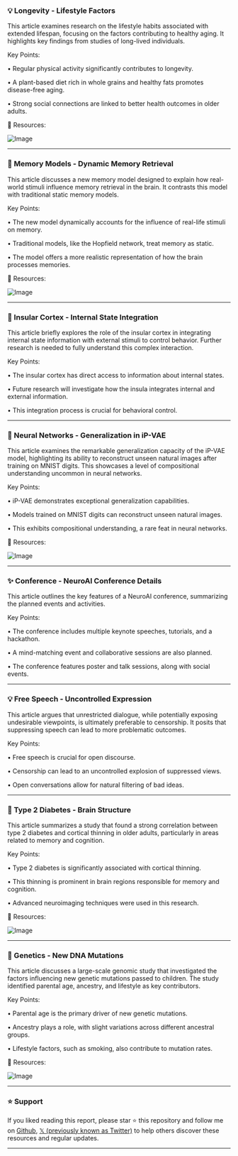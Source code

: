 ### 💡 Longevity - Lifestyle Factors

This article examines research on the lifestyle habits associated with extended lifespan, focusing on the factors contributing to healthy aging.  It highlights key findings from studies of long-lived individuals.

Key Points:

• Regular physical activity significantly contributes to longevity.


• A plant-based diet rich in whole grains and healthy fats promotes disease-free aging.


• Strong social connections are linked to better health outcomes in older adults.



🔗 Resources:

![Image](https://pbs.twimg.com/media/GrVyESHXMAA92js?format=jpg&name=small)


---

### 🤖 Memory Models - Dynamic Memory Retrieval

This article discusses a new memory model designed to explain how real-world stimuli influence memory retrieval in the brain. It contrasts this model with traditional static memory models.

Key Points:

• The new model dynamically accounts for the influence of real-life stimuli on memory.


• Traditional models, like the Hopfield network, treat memory as static.


• The model offers a more realistic representation of how the brain processes memories.



🔗 Resources:

![Image](https://pbs.twimg.com/media/GrVt2VuW8AAhRS1?format=jpg&name=small)


---

### 🤖 Insular Cortex - Internal State Integration

This article briefly explores the role of the insular cortex in integrating internal state information with external stimuli to control behavior.  Further research is needed to fully understand this complex interaction.

Key Points:

• The insular cortex has direct access to information about internal states.


• Future research will investigate how the insula integrates internal and external information.


• This integration process is crucial for behavioral control.



---

### 🤖 Neural Networks - Generalization in iP-VAE

This article examines the remarkable generalization capacity of the iP-VAE model, highlighting its ability to reconstruct unseen natural images after training on MNIST digits.  This showcases a level of compositional understanding uncommon in neural networks.

Key Points:

• iP-VAE demonstrates exceptional generalization capabilities.


• Models trained on MNIST digits can reconstruct unseen natural images.


• This exhibits compositional understanding, a rare feat in neural networks.



🔗 Resources:

![Image](https://pbs.twimg.com/ext_tw_video_thumb/1851081763562647552/pu/img/e_3qIiar-pck6cNF.jpg)


---

### ✨ Conference -  NeuroAI Conference Details

This article outlines the key features of a NeuroAI conference, summarizing the planned events and activities.

Key Points:

• The conference includes multiple keynote speeches, tutorials, and a hackathon.


•  A mind-matching event and collaborative sessions are also planned.


• The conference features poster and talk sessions, along with social events.



---

### 💡 Free Speech - Uncontrolled Expression

This article argues that unrestricted dialogue, while potentially exposing undesirable viewpoints, is ultimately preferable to censorship.  It posits that suppressing speech can lead to more problematic outcomes.

Key Points:

• Free speech is crucial for open discourse.


• Censorship can lead to an uncontrolled explosion of suppressed views.


• Open conversations allow for natural filtering of bad ideas.



---

### 🤖 Type 2 Diabetes - Brain Structure

This article summarizes a study that found a strong correlation between type 2 diabetes and cortical thinning in older adults, particularly in areas related to memory and cognition.

Key Points:

• Type 2 diabetes is significantly associated with cortical thinning.


• This thinning is prominent in brain regions responsible for memory and cognition.


• Advanced neuroimaging techniques were used in this research.



🔗 Resources:

![Image](https://pbs.twimg.com/media/GrQl2G3XYAAPyMR?format=jpg&name=small)


---

### 🤖 Genetics - New DNA Mutations

This article discusses a large-scale genomic study that investigated the factors influencing new genetic mutations passed to children.  The study identified parental age, ancestry, and lifestyle as key contributors.

Key Points:

• Parental age is the primary driver of new genetic mutations.


• Ancestry plays a role, with slight variations across different ancestral groups.


• Lifestyle factors, such as smoking, also contribute to mutation rates.



🔗 Resources:

![Image](https://pbs.twimg.com/media/GrQi1l-WQAAefzQ?format=jpg&name=small)


---

### ⭐️ Support

If you liked reading this report, please star ⭐️ this repository and follow me on [Github](https://github.com/Drix10), [𝕏 (previously known as Twitter)](https://x.com/DRIX_10_) to help others discover these resources and regular updates.

---